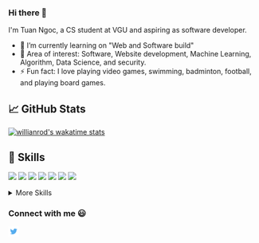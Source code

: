 ### Hi there 👋

I'm Tuan Ngoc, a CS student at VGU and aspiring as software developer.

- 🔭 I’m currently learning on "Web and Software build"
- 👯 Area of interest: Software, Website development, Machine Learning, Algorithm, Data Science, and security.
- ⚡ Fun fact: I love playing video games, swimming, badminton, football, and playing board games.

## &#x1f4c8; GitHub Stats
[![willianrod's wakatime stats](https://github-readme-stats.vercel.app/api/wakatime?username=tuanngocfun&layout=compact)](https://github.com/tuanngocfun/github-readme-stats)

## 💼 Skills
![](https://img.shields.io/badge/Code-Java-informational?style=flat&logo=Java&logoColor=white&color=4AB197)
![](https://img.shields.io/badge/Code-SpringBoot-informational?style=flat&logo=Spring&logoColor=white&color=4AB197)
![](https://img.shields.io/badge/Code-C++-informational?style=flat&logo=C++&logoColor=white&color=4AB197)
![](https://img.shields.io/badge/Code-C-informational?style=flat&logo=C&logoColor=white&color=4AB197)
![](https://img.shields.io/badge/Code-Python-informational?style=flat&logo=Python&logoColor=white&color=4AB197)
![](https://img.shields.io/badge/Code-HTML-informational??style=plastic&logo=HTML&logoColor=white&color=4AB197)
![](https://img.shields.io/badge/Code-Go-informational??style=plastic&logo=Go&logoColor=white&color=4AB197)

<details>

<summary>More Skills</summary>
<br>
  
  ![](https://img.shields.io/badge/Test-JUnit-informational?style=flat&logo=JUnit&logoColor=white&color=4AB197)
  ![](https://img.shields.io/badge/Test-EasyMock-informational?style=flat&logo=EASYMOCK&logoColor=white&color=4AB197)
  
<br>

  ![](https://img.shields.io/badge/Tools-GitHub-informational?style=flat&logo=GitHub&logoColor=white&color=4AB197)
  ![](https://img.shields.io/badge/Tools-Postman-informational?style=flat&logo=Postman&logoColor=white&color=4AB197)
  ![](https://img.shields.io/badge/Tools-Docker-informational?style=flat&logo=docker&logoColor=white&color=4AB197)
  
<br>

</details>

### Connect with me :smiley:
<a href="https://twitter.com/tuanngoc040301">
  <img align="left" alt="tuan ngocr" width="21px" src="https://github.com/tuanngocfun/Tuan-Ngoc/blob/main/twitter.png" />
</a>
